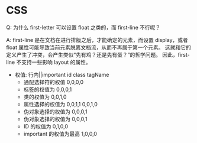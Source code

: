# CSS

Q: 为什么 first-letter 可以设置 float 之类的，而 first-line 不行呢？

A: first-line 是在文档在进行排版之后，才能确定的元素，而设置 display，或者 float 属性可能导致当前元素脱离文档流，从而不再属于第一个元素。
这就和它的定义产生了冲突，会产生类似“先有鸡？还是先有蛋？”的哲学问题。
因此，first-line 不支持一些影响 layout 的属性。

- 权值: 行内||important id class tagName
  - 通配选择符的权值 0,0,0,0
  - 标签的权值为 0,0,0,1
  - 类的权值为 0,0,1,0
  - 属性选择的权值为 0,0,1,1 0,0,1,0
  - 伪对象选择的权值为 0,0,0,1
  - 伪对象选择的权值为 0,0,0,1
  - ID 的权值为 0,1,0,0
  - important 的权值为最高 1,0,0,0
